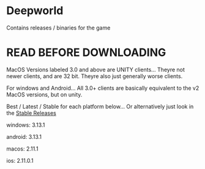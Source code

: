 # Deepworld
Contains releases / binaries for the game

# READ BEFORE DOWNLOADING

MacOS Versions labeled 3.0 and above are UNITY clients... Theyre not newer clients, and are 32 bit. Theyre also just generally worse clients.

For windows and Android... All 3.0+ clients are basically equivalent to the v2 MacOS versions, but on unity.

Best / Latest / Stable for each platform below... Or alternatively just look in the [Stable Releases](https://github.com/Deepworld-Remake/Deepworld/releases/tag/stable)

windows: 3.13.1

android: 3.13.1

macos: 2.11.1

ios: 2.11.0.1
